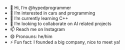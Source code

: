 - 👋 Hi, I’m @hypedprogrammer
- 👀 I’m interested in cars and programming
- 🌱 I’m currently learning C++
- 💞️ I’m looking to collaborate on AI related projects
- 📫 Reach me on Instagram
- 😄 Pronouns: he/him
- ⚡ Fun fact: I founded a big company, nice to meet ya!

<!---
hypedprogrammer/hypedprogrammer is a ✨ special ✨ repository because its `README.md` (this file) appears on your GitHub profile.
You can click the Preview link to take a look at your changes.
--->
